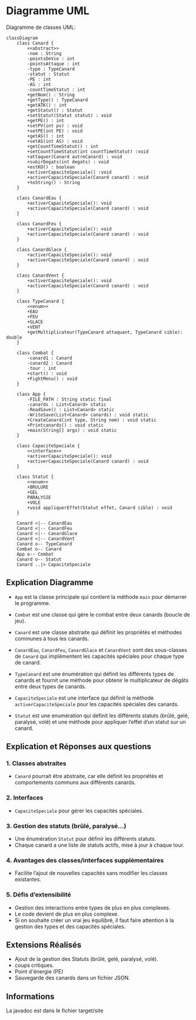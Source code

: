 # Diagramme UML

Diagramme de classes UML:

```mermaid
classDiagram
    class Canard {
        <<abstract>>
        -nom : String
        -pointsDeVie : int
        -pointsAttaque : int
        -type : TypeCanard
        -statut : Statut
        -PE : int
        -AS : int
        -countTimeStatut : int
        +getNom() : String
        +getType() : TypeCanard
        +getATK() : int
        +getStatut() : Statut
        +setStatut(Statut statut) : void
        +getPE() : int
        +setPV(int pv) : void
        +setPE(int PE) : void
        +getAS() : int
        +setAS(int AS) : void
        +getCountTimeStatut() : int
        +setCountTimeStatut(int countTimeStatut) :void
        +attaquer(Canard autreCanard) : void
        +subirDegats(int degats) : void
        +estKO() : boolean
        +activerCapaciteSpeciale() :void
        +activerCapaciteSpeciale(Canard canard) : void
        +toString() : String 
    }

    class CanardEau {
        +activerCapaciteSpeciale(): void
        +activerCapaciteSpeciale(Canard canard) : void
    }

    class CanardFeu {
        +activerCapaciteSpeciale(): void
        +activerCapaciteSpeciale(Canard canard) : void
    }

    class CanardGlace {
        +activerCapaciteSpeciale(): void
        +activerCapaciteSpeciale(Canard canard) : void
    }

    class CanardVent {
        +activerCapaciteSpeciale(): void
        +activerCapaciteSpeciale(Canard canard) : void
    }

    class TypeCanard {
        <<enum>>
        +EAU
        +FEU
        +GLACE
        +VENT
        +getMultiplicateur(TypeCanard attaquant, TypeCanard cible): double
    }

    class Combat {
        -canard1 : Canard
        -canard2 : Canard
        -tour : int
        +start() : void
        +FightMenu() : void
    }

    class App {
        -FILE_PATH : String static final
        -canards : List<Canard> static
        -ReadSave() : List<Canard> static
        -WriteSave(List<Canard> canards) : void static
        +CreateCanard(int type, String nom) : void static
        +Printcanards() : void static
        +main(String[] args) : void static
    }

    class CapaciteSpeciale {
        <<interface>>
        +activerCapaciteSpeciale(): void
        +activerCapaciteSpeciale(Canard canard) : void
    }

    class Statut {
        <<enum>>
        +BRULURE
        +GEL
        PARALYSIE
        +VOLE
        +void appliquerEffet(Statut effet, Canard cible) : void
    }

    Canard <|-- CanardEau
    Canard <|-- CanardFeu
    Canard <|-- CanardGlace
    Canard <|-- CanardVent
    Canard o-- TypeCanard
    Combat o-- Canard
    App o-- Combat
    Canard o-- Statut
    Canard ..|> CapaciteSpeciale
```

## Explication Diagramme
- `App` est la classe principale qui contient la méthode `main` pour démarrer le programme.

- `Combat` est une classe qui gère le combat entre deux canards (boucle de jeu).

- `Canard` est une classe abstraite qui définit les propriétés et méthodes communes à tous les canards.

- `CanardEau`, `CanardFeu`, `CanardGlace` et `CanardVent` sont des sous-classes de `Canard` qui implémentent les capacités spéciales pour chaque type de canard.

- `TypeCanard` est une énumération qui définit les différents types de canards et fournit une méthode pour obtenir le multiplicateur de dégâts entre deux types de canards.	

- `CapaciteSpeciale` est une interface qui définit la méthode `activerCapaciteSpeciale` pour les capacités spéciales des canards.	

- `Statut` est une enumération qui définit les différents statuts (brûlé, gelé, paralysé, volé) et une méthode pour appliquer l’effet d’un statut sur un canard.




## Explication et Réponses aux questions

### 1. Classes abstraites
- `Canard` pourrait être abstraite, car elle définit les propriétés et comportements communs aux différents canards.

### 2. Interfaces
- `CapaciteSpeciale` pour gérer les capacités spéciales.

### 3. Gestion des statuts (brûlé, paralysé...)
- Une énumération `Statut` pour définir les différents statuts.
- Chaque canard a une liste de statuts actifs, mise à jour à chaque tour.

### 4. Avantages des classes/interfaces supplémentaires
- Facilite l’ajout de nouvelles capacités sans modifier les classes existantes.

### 5. Défis d’extensibilité
- Gestion des interactions entre types de plus en plus complexes.
- Le code devient de plus en plus complexe.
- Si on souhaite créer un vrai jeu équilibré, il faut faire attention à la gestion des types et des capacités spéciales.


## Extensions Réalisés
- Ajout de la gestion des Statuts (brûlé, gelé, paralysé, volé).
- coups critiques.
- Point d'énergie (PE)
- Sauvegarde des canards dans un fichier JSON.


## Informations

La javadoc est dans le fichier target/site